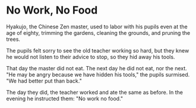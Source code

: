 # No Work, No Food

Hyakujo, the Chinese Zen master, used to labor with his pupils even at the age of eighty, trimming the gardens, cleaning the grounds, and pruning the trees.

The pupils felt sorry to see the old teacher working so hard, but they knew he would not listen to their advice to stop, so they hid away his tools.

That day the master did not eat. The next day he did not eat, nor the next. "He may be angry because we have hidden his tools," the pupils surmised. "We had better put than back."

The day they did, the teacher worked and ate the same as before. In the evening he instructed them: "No work no food."
